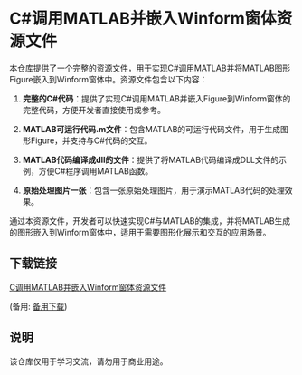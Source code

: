 # C#调用MATLAB并嵌入Winform窗体资源文件

本仓库提供了一个完整的资源文件，用于实现C#调用MATLAB并将MATLAB图形Figure嵌入到Winform窗体中。资源文件包含以下内容：

1. **完整的C#代码**：提供了实现C#调用MATLAB并嵌入Figure到Winform窗体的完整代码，方便开发者直接使用或参考。

2. **MATLAB可运行代码.m文件**：包含MATLAB的可运行代码文件，用于生成图形Figure，并支持与C#代码的交互。

3. **MATLAB代码编译成dll的文件**：提供了将MATLAB代码编译成DLL文件的示例，方便C#程序调用MATLAB函数。

4. **原始处理图片一张**：包含一张原始处理图片，用于演示MATLAB代码的处理效果。

通过本资源文件，开发者可以快速实现C#与MATLAB的集成，并将MATLAB生成的图形嵌入到Winform窗体中，适用于需要图形化展示和交互的应用场景。

## 下载链接
[C调用MATLAB并嵌入Winform窗体资源文件](https://pan.quark.cn/s/350586c9b1ef) 

(备用: [备用下载](https://pan.baidu.com/s/1DMpHGD5zDhIl9EfONqMv-Q?pwd=1234))

## 说明

该仓库仅用于学习交流，请勿用于商业用途。

